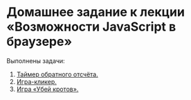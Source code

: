 # Домашнее задание к лекции «Возможности JavaScript в браузере»

Выполнены задачи:

1. [Таймер обратного отсчёта.](./countdown/)
2. [Игра-кликер.](./cookie-clicker/)
3. [Игра «Убей кротов».](./mole-game/)